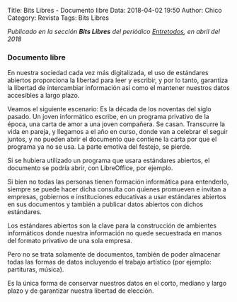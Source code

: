 Title: Bits Libres - Documento libre
Data: 2018-04-02 19:50
Author: Chico
Category: Revista
Tags: Bits Libres

_Publicado en la sección **Bits Libres** del periódico [Entretodos](http://periodicoentretodos.mx/version-impresa/), en abril del 2018_

<!-- break -->

### Documento libre

En nuestra sociedad cada vez más digitalizada, el uso de estándares abiertos proporciona la libertad para leer y escribir, y por lo tanto, garantiza la libertad de intercambiar información así como el  mantener nuestros datos accesibles a largo plazo.

Veamos el siguiente escenario: Es la década de los noventas del siglo pasado. Un joven informático escribe, en un programa privativo de la época, una carta de amor a una joven compañera. Se casan. Transcurre la vida en pareja, y llegamos a el año en curso, donde van a celebrar el seguir juntos, y no pueden abrir el documento que contiene la carta por que el programa ya no se usa. La parte emotiva del festejo, se pierde.

Si se hubiera utilizado un programa que usara estándares abiertos, el documento se podría abrir, con LibreOffice, por ejemplo.

Si bien no todas las personas tienen formación informática para entenderlo, siempre se puede hacer dicha consulta con quienes promueven e invitan a empresas, gobiernos e instituciones educativas a usar estándares abiertos en sus documentos y también a publicar datos abiertos con dichos estándares.

Los estándares abiertos son la clave para la construcción de ambientes informáticos donde nuestra información no quede secuestrada en manos del formato privativo de una sola empresa.

Pero no se trata solamente de documentos, también de poder almacenar todas las formas de datos incluyendo el trabajo artístico (por ejemplo: partituras, música).

Es la única forma de conservar nuestros datos en el corto, mediano y largo plazo y de garantizar nuestra libertad  de elección.
